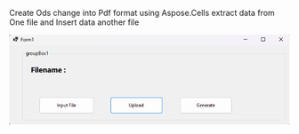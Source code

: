 Create Ods change into Pdf format using  Aspose.Cells 
extract data from One file and Insert data another file 

![Alt text](https://github.com/darkb0ts/Ods-File-Change-into-Pdf/blob/master/Screenshot%202023-09-25%20154854.png)
